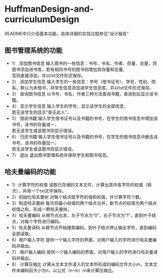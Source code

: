 # HuffmanDesign-and-curriculumDesign
README中只介绍基本功能，具体详细的实现过程参见“设计报告”
<br>
## 图书管理系统的功能<br>
* 1）	添加图书信息
输入图书的一些信息：书号、书名、作者、存量、总量，将图书添加进书库，若有相同书号的图书则增加其存量和总量,<br>
	否则直接添加，并以txt文件形式保存。
* 2）	添加学生信息
输入学生的一些信息：学号（借书证号）、学号、性别、院系，默认为未借书，将学生信息添加进学生信息库，并以txt文件形式保存。
* 3）	查询图书信息
以书号、书名、作者三种方法查询书籍，查询到后显示该书籍。
* 4）	显示学生信息
输入学生的学号，显示该学生的全部信息，<br>
	若无该学生则显示“查无此人”。
* 5）	借阅书籍
输入学生借书证号以及书籍的书号，在学生的借书信息中增加该书号，该书的存量减一，<br>
	若无该学生或该图书则显示错误。
* 6）	归还书籍
输入学生借书证号以及书籍的书号，在学生的借书信息中删去该书号，该书的存量加一，<br>
	若无该学生或该图书则显示错误。
* 7）	退出
退出图书管理系统并保存学生和图书信息。
## 哈夫曼编码的功能<br>
* 1）计算字符的权值
	读取已存储的文本文件，计算出其中各字符的权值（频次），并用一个txt文件保存。
* 2）初始化哈夫曼树
	对每个结点赋字符的值和权值，并计算字符个数。
* 3）构造哈夫曼树
	每次将最小权值的两个结点合并，新节点的权值为两个结点权值之和，形成一颗哈夫曼树。
* 4）哈夫曼编码
从根节点出发，左子节点为“0”，右子节点为“1”，直到叶子结点，对每个字符进行编码。
* 5）哈夫曼译码
从根节点开始搜索编码，到叶子结点停止输出字符，直到编码全部读取。
* 6）用户输入字符
提供一个输入字符的界面，对用户输入的字符进行哈夫曼编码并输出。
* 7）	用户输入编码
提供一个输入编码的界面，对用户输入的字符进行哈夫曼译码并输出。
* 8）	计算压缩比
计算从文本文件读入的文本所形成的编码文件大小m，文本文件未编码前大小为n，以公式（n-m）/n来计算压缩比。


